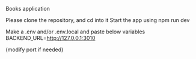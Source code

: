 Books application

Please clone the repository, and cd into it Start the app using npm run dev

Make a .env and/or .env.local and paste below variables
BACKEND_URL=http://127.0.0.1:3010

(modify port if needed)
